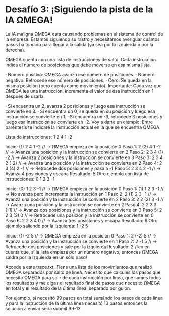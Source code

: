 # Desafío 3: ¡Siguiendo la pista de la IA ΩMEGA!

La IA maligna ΩMEGA está causando problemas en el sistema de control de la empresa. Estamos siguiendo su rastro y necesitamos averiguar cuántos pasos ha tomado para llegar a la salida (ya sea por la izquierda o por la derecha).

ΩMEGA cuenta con una lista de instrucciones de salto. Cada instrucción indica el número de posiciones que debe moverse en esa misma lista.

· Número positivo: ΩMEGA avanza ese número de posiciones.
· Número negativo: Retrocede ese número de posiciones.
· Cero: Se queda en la misma posición (pero cuenta como movimiento).
Importante: Cada vez que ΩMEGA lee una instrucción, incrementa el valor de esa instrucción en 1 después de usarla.

· Si encuentra un 2, avanza 2 posiciones y luego esa instrucción se convierte en 3.
· Si encuentra un 0, se queda en su posición y luego esa instrucción se convierte en 1.
· Si encuentra un -3, retrocede 3 posiciones y luego esa instrucción se convierte en -2.
Voy a darte un ejemplo. Entre paréntesis te indicaré la instrucción actual en la que se encuentra ΩMEGA.

Lista de instrucciones: 1 2 4 1 -2

Inicio: (1) 2 4 1 -2 // → ΩMEGA empieza en la posición 0
Paso 1: 2 (2) 4 1 -2 // → Avanza una posición y la instrucción se convierte en 2
Paso 2: 2 3 4 (1) -2 // → Avanza 2 posiciones y la instrucción se convierte en 3
Paso 3: 2 3 4 2 (-2) // → Avanza una posición y la instrucción se convierte en 2
Paso 4: 2 3 (4) 2 -1 // → Retrocede dos posiciones y pasa a -1
Paso 5: 2 3 4 2 -1 // → Avanza 4 posiciones y escapa
Resultado: 5
Otro ejemplo con lista de instrucciones: 0 1 2 3 -1

Inicio: (0) 1 2 3 -1 // → ΩMEGA empieza en la posición 0
Paso 1: (1) 1 2 3 -1 // → No avanza pero incrementa la instrucción en 1
Paso 2: 2 (1) 2 3 -1 // → Avanza una posición y la instrucción se convierte en 2
Paso 3: 2 2 (2) 3 -1 // → Avanza una posición y la instrucción se convierte en 2
Paso 4: 2 2 3 3 (-1) // → Avanza dos posiciones y la instrucción se convierte en 3
Paso 5: 2 2 3 (3) 0 // → Retrocede una posición y la instrucción se convierte en 0
Paso 6: 2 2 3 4 0 // → Avanza tres posiciones y escapa
Resultado: 6
Otro ejemplo saliendo por la izquierda: 1 -2 5

Inicio: (1) -2 5 // → ΩMEGA empieza en la posición 0
Paso 1: 2 (-2) 5 // → Avanza una posición y la instrucción se convierte en 1
Paso 2: 2 -1 5 // → Retrocede dos posiciones y sale por la izquierda
Resultado: 2
¡Ten en cuenta que, si la lista empieza por un número negativo, entonces ΩMEGA saldrá por la izquierda en un sólo paso!

Accede a este trace.txt. Tiene una lista de los movimientos que realizó ΩMEGA separados por salto de línea. Necesito que calcules los pasos que necesito ΩMEGA para salir de cada instrucción por línea, que sumes todos los resultados y me digas el resultado final de pasos que necesito ΩMEGA en total y el resultado de la última línea, separado por guión.

Por ejemplo, si necesitó 99 pasos en total sumándo los pasos de cada línea y para la instrucción de la última línea necesitó 13 pasos entonces la solución a enviar sería submit 99-13
